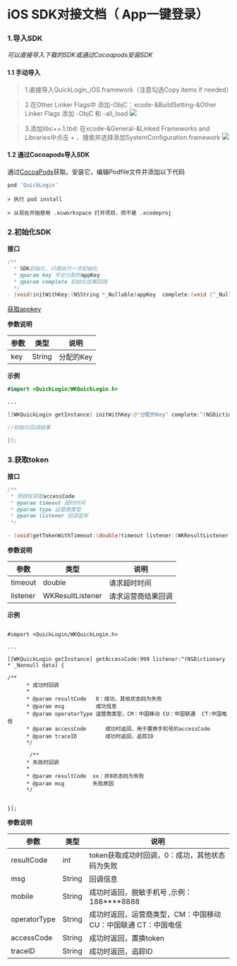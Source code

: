 # iOS SDK对接文档（ App一键登录）

### 1.导入SDK

*可以直接导入下载的SDK或通过Cocoapods安装SDK*

#### 1.1 手动导入

> 1.直接导入QuickLogin_iOS.framework（注意勾选Copy items if needed）

> 2.在Other Linker Flags中 添加-ObjC：xcode-&BuildSetting-&Other Linker Flags 添加 -ObjC 和 -all_load
![](https://webdid-1304666826.cos.ap-beijing.myqcloud.com/doc/img/otherLinkerFlags.png)

> 3.添加libc++.1.tbd: 在xcode-&General-&Linked Frameworks and Libraries中点击 + ，搜索并选择添加SystemConfiguration.framework 
![](https://webdid-1304666826.cos.ap-beijing.myqcloud.com/doc/img/framework.png)



#### 1.2 通过Cocoapods导入SDK
通过[CocoaPods](https://cocoapods.org)获取。安装它，编辑Podfile文件并添加以下代码

```ruby
pod 'QuickLogin'
```


`> 执行 pod install`

`> 从现在开始使用 .xcworkspace 打开项目，而不是 .xcodeproj`


### 2.初始化SDK
**接口**

```java
/**
  * SDK初始化，只需执行一次初始化
  * @param key 平台分配的appKey
  * @param complete 初始化结果回调
  */
- (void)initWithKey:(NSString *_Nullable)appKey  complete:(void (^_Nullable)(NSDictionary * _Nonnull resultDic))complete;

```

[获取appkey](https://www.bitlib.cc/)

**参数说明**

| 参数 | 类型 | 说明 |
| --- | --- | --- |
| key | String | 分配的Key |

**示例**

```java
#import <QuickLogin/WKQuickLogin.h>

...

[[WKQuickLogin getInstance] initWithKey:@"分配的Key" complete:^(NSDictionary * _Nonnull resultDic) {

//初始化回调结果

}];

```

### 3.获取token

**接口**

```java
/**
 * 预授权获取accessCode
 * @param timeout 超时时间
 * @param type 运营商类型
 * @param listener 回调监听
 */
 
- (void)getTokenWithTimeout:(double)timeout listener:(WKResultListener _Nonnull) listener;


```
**参数说明**

| 参数 | 类型 | 说明 |
| --- | --- | --- |
| timeout | double | 请求超时时间 |
| listener | WKResultListener | 请求运营商结果回调 |



**示例**

```

#import <QuickLogin/WKQuickLogin.h>

...

[[WKQuickLogin getInstance] getAccessCode:999 listener:^(NSDictionary * _Nonnull data) {

/**
      * 成功时回调
      *
      * @param resultCode   0：成功，其他状态码为失败
      * @param msg          成功信息
      * @param operatorType 运营商类型，CM：中国移动 CU：中国联通  CT:中国电信
      * @param accessCode      成功时返回，用于置换手机号的accessCode
      * @param traceID         成功时返回，追踪ID
      */
      
       /**
      * 失败时回调
      *
      * @param resultCode  xx：非0状态码为失败
      * @param msg         失败原因
      */

            
}];

```

**参数说明**

| 参数 | 类型 | 说明 |
| --- | --- | --- |
| resultCode | int | token获取成功时回调，0：成功，其他状态码为失败 |
| msg | String | 回调信息 |
| mobile | String | 成功时返回，脱敏手机号 ,示例：188****8888 |
| operatorType | String | 成功时返回，运营商类型，CM：中国移动 CU：中国联通 CT：中国电信|
| accessCode | String | 成功时返回，置换token|
| traceID | String | 成功时返回，追踪ID|






